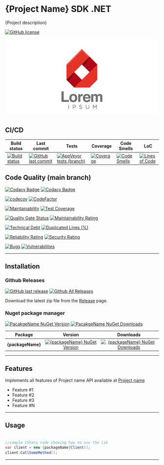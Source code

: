 <!---

This file is only needed because main readme.md file has a reference to WakaTime badge, that is currently not allowed by Nuget gallery.
An issue was submited to Nuget Gallery repository, if this is fixed we don't need thsis file (readme.nuget.md) anymore.
[[Feature]: Allow readme images from WakaTime](https://github.com/NuGet/NuGetGallery/issues/9447)

-->

# {Project Name} SDK .NET

{Project description}

[![GitHub license](https://img.shields.io/github/license/{username}/{repo})](https://github.com/{username}/{repo})

![API Client Boilerplate](https://raw.githubusercontent.com/GuilhermeStracini/apiclient-boilerplate-dotnet/main/logo.png)

## CI/CD

| Build status | Last commit | Tests | Coverage | Code Smells | LoC | 
|--------------|-------------|-------|-------|-------|-------|
| [![Build status](https://ci.appveyor.com/api/projects/status/{appVeyorId}?svg=true)](https://ci.appveyor.com/project/{username}/{repo}) | [![GitHub last commit](https://img.shields.io/github/last-commit/{username}/{repo}/main)](https://github.com/{username}/{repo}) | [![AppVeyor tests (branch)](https://img.shields.io/appveyor/tests/{username}/{repo}/main?compact_message)](https://ci.appveyor.com/project/{username}/{repo}/branch/main/tests) | [![Coverage](https://sonarcloud.io/api/project_badges/measure?project={username}_{repo}-dotnet&metric=coverage&branch=main)](https://sonarcloud.io/dashboard?id={username}_{repo}-dotnet) | [![Code Smells](https://sonarcloud.io/api/project_badges/measure?project={username}_{repo}-dotnet&metric=code_smells&branch=main)](https://sonarcloud.io/dashboard?id={username}_{repo}-dotnet) | [![Lines of Code](https://sonarcloud.io/api/project_badges/measure?project={username}_{repo}-dotnet&metric=ncloc&branch=main)](https://sonarcloud.io/dashboard?id={username}_{repo}-dotnet) | 

## Code Quality (main branch)

[![Codacy Badge](https://app.codacy.com/project/badge/Grade/{codacyId})](https://www.codacy.com/gh/{username}/{repo}/dashboard?utm_source=github.com&amp;utm_medium=referral&amp;utm_content=g{username}/{repo}&amp;utm_campaign=Badge_Grade)
[![Codacy Badge](https://app.codacy.com/project/badge/Coverage/{codacyId})](https://www.codacy.com/gh/{username}/{repo}/dashboard?utm_source=github.com&utm_medium=referral&utm_content={username}/{repo}&utm_campaign=Badge_Coverage)

[![codecov](https://codecov.io/gh/{username}/{repo}/branch/main/graph/badge.svg)](https://codecov.io/gh/{username}/{repo})
[![CodeFactor](https://www.codefactor.io/repository/github/{username}/{repo}/badge)](https://www.codefactor.io/repository/github/{username}/{repo})

[![Maintainability](https://api.codeclimate.com/v1/badges/{codeClimateId}/maintainability)](https://codeclimate.com/github/{username}/{repo}/maintainability)
[![Test Coverage](https://api.codeclimate.com/v1/badges/{codeClimateId}/test_coverage)](https://codeclimate.com/github/{username}/{repo}/test_coverage)

[![Quality Gate Status](https://sonarcloud.io/api/project_badges/measure?project={username}_{repo}&metric=alert_status)](https://sonarcloud.io/dashboard?id={username}_{repo})
[![Maintainability Rating](https://sonarcloud.io/api/project_badges/measure?project={username}_{repo}&metric=sqale_rating)](https://sonarcloud.io/dashboard?id={username}_{repo}-dotnet)

[![Technical Debt](https://sonarcloud.io/api/project_badges/measure?project={username}_{repo}&metric=sqale_index)](https://sonarcloud.io/dashboard?id={username}_{repo})
[![Duplicated Lines (%)](https://sonarcloud.io/api/project_badges/measure?project={username}_{repo}&metric=duplicated_lines_density)](https://sonarcloud.io/dashboard?id={username}_{repo}-dotnet)

[![Reliability Rating](https://sonarcloud.io/api/project_badges/measure?project={username}_{repo}&metric=reliability_rating)](https://sonarcloud.io/dashboard?id={username}_{repo}-dotnet)
[![Security Rating](https://sonarcloud.io/api/project_badges/measure?project={username}_{repo}&metric=security_rating)](https://sonarcloud.io/dashboard?id={username}_{repo}-dotnet)

[![Bugs](https://sonarcloud.io/api/project_badges/measure?project={username}_{repo}&metric=bugs)](https://sonarcloud.io/dashboard?id={username}_{repo})
[![Vulnerabilities](https://sonarcloud.io/api/project_badges/measure?project={username}_{repo}&metric=vulnerabilities)](https://sonarcloud.io/dashboard?id={username}_{repo}-dotnet)

---

## Installation

### Github Releases

[![GitHub last release](https://img.shields.io/github/release-date/{username}/{repo}.svg?style=flat)](https://github.com/{username}/{repo}) [![Github All Releases](https://img.shields.io/github/downloads/{username}/{repo}/total.svg?style=flat)](https://github.com/{username}/{repo})

Download the latest zip file from the [Release](https://github.com/{username}/{repo}/releases) page.

### Nuget package manager

[![PacakgeName NuGet Version](https://img.shields.io/nuget/v/{packageName}.svg?style=flat)](https://www.nuget.org/packages/{packageName}/)
[![PacakgeName NuGet Downloads](https://img.shields.io/nuget/dt/{packageName}.svg?style=flat)](https://www.nuget.org/packages/{packageName}/)

| Package | Version | Downloads |
|------------------|:-------:|:-------:|
| **{packageName}** | [![{packageName} NuGet Version](https://img.shields.io/nuget/v/{packageName}.svg?style=flat)](https://www.nuget.org/packages/{packageName}/) | [![{packageName} NuGet Downloads](https://img.shields.io/nuget/dt/{packageName}.svg?style=flat)](https://www.nuget.org/packages/{packageName}/) |

---

## Features

Implements all features of Project name API available at [Project name](https://project.name.com/)

-  Feature #1
-  Feature #2
-  Feature #3
-  Feature #N

---

## Usage

```cs

//sample CSharp code showing how to use the lib
var client = new {packageName}Client();
client.CallSomeMethod();

```

---
